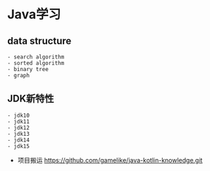 # Java学习

## data structure

    - search algorithm
    - sorted algorithm
    - binary tree
    - graph

## JDK新特性

    - jdk10
    - jdk11
    - jdk12
    - jdk13
    - jdk14
    - jdk15



- 项目搬运 https://github.com/gamelike/java-kotlin-knowledge.git